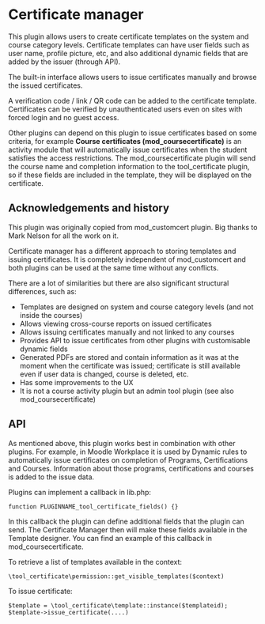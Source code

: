 Certificate manager
===================

This plugin allows users to create certificate templates on the system and course category levels.
Certificate templates can have user fields such as user name, profile picture, etc, and also
additional dynamic fields that are added by the issuer (through API).

The built-in interface allows users to issue certificates manually and browse the issued certificates.

A verification code / link / QR code can be added to the certificate template. Certificates can be
verified by unauthenticated users even on sites with forced login and no guest access.

Other plugins can depend on this plugin to issue certificates based on some criteria, for
example **Course certificates (mod_coursecertificate)** is an activity module that will automatically
issue certificates when the student satisfies the access restrictions. The mod_coursecertificate
plugin will send the course name and completion information to the tool_certificate plugin, so
if these fields are included in the template, they will be displayed on the certificate.

Acknowledgements and history
----------------------------

This plugin was originally copied from mod_customcert plugin. Big thanks to Mark Nelson for all the
work on it.

Certificate manager has a different approach to storing templates and issuing certificates. It is
completely independent of mod_customcert and both plugins can be used at the same time without
any conflicts.

There are a lot of similarities but there are also significant structural differences, such as:

- Templates are designed on system and course category levels (and not inside the courses)
- Allows viewing cross-course reports on issued certificates
- Allows issuing certificates manually and not linked to any courses
- Provides API to issue certificates from other plugins with customisable dynamic fields
- Generated PDFs are stored and contain information as it was at the moment when the certificate
  was issued; certificate is still available even if user data is changed, course is deleted, etc.
- Has some improvements to the UX
- It is not a course activity plugin but an admin tool plugin (see also mod_coursecertificate)

API
---

As mentioned above, this plugin works best in combination with other plugins. For example, in
Moodle Workplace it is used by Dynamic rules to automatically issue certificates on completion
of Programs, Certifications and Courses. Information about those programs, certifications and
courses is added to the issue data.

Plugins can implement a callback in lib.php:

    function PLUGINNAME_tool_certificate_fields() {}

In this callback the plugin can define additional fields that the plugin can send. The Certificate
Manager then will make these fields available in the Template designer. You can find an example
of this callback in mod_coursecertificate.

To retrieve a list of templates available in the context:

    \tool_certificate\permission::get_visible_templates($context)

To issue certificate:

    $template = \tool_certificate\template::instance($templateid);
    $template->issue_certificate(....)

